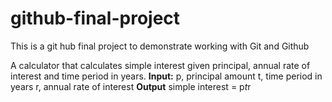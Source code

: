 # github-final-project
This is a git hub final project to demonstrate working with Git and Github


A calculator that calculates simple interest given principal, annual rate of interest and time period in years.
**Input:**
   p, principal amount
   t, time period in years
   r, annual rate of interest
**Output**
   simple interest = p*t*r
